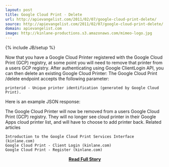```yaml
---
layout: post
title: Google Cloud Print - Delete
url: http://apievangelist.com/2011/02/07/google-cloud-print-delete/
source: http://apievangelist.com/2011/02/07/google-cloud-print-delete/
domain: apievangelist.com
image: http://kinlane-productions.s3.amazonaws.com/mimeo-logo.jpg
---
```

{% include JB/setup %}<p>Now that you have a Google Cloud Printer registered with the Google Cloud Print (GCP) registry, at some point you will need to remove that printer from a users GCP registry.
After authenticating using Google ClientLogin API, you can then delete an existing Google Cloud Printer:
 The Google Cloud Print /delete endpoint accepts the following parameter:

	printerid - Unique printer identification (generated by Google Cloud Print).

Here is an example JSON response:

The Google Cloud Printer will now be removed from a users Google Cloud Print (GCP) registry.   They will no longer see cloud printer in their Google Apps cloud printer list, and will have to choose to add printer back.
Related articles

	Introduction to the Google Cloud Print Services Interface (kinlane.com)
	Google Cloud Print - Client Login (kinlane.com)
	Google Cloud Print - Register (kinlane.com)

</p>
<center><p><a href="http://apievangelist.com/2011/02/07/google-cloud-print-delete/" style='padding:25px; font-sze:18px; font-weight: bold;'>Read Full Story</a></p></center>
